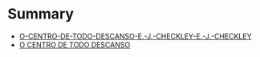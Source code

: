 # Summary

* [O-CENTRO-DE-TODO-DESCANSO-E.-J.-CHECKLEY-E.-J.-CHECKLEY](README.md)
* [O CENTRO DE TODO DESCANSO](o_centro_de_todo_descanso.md)
